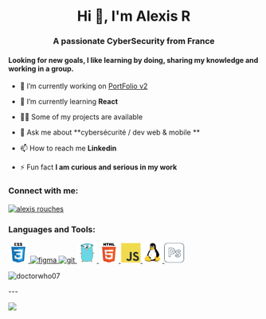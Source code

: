 <h1 align="center">Hi 👋, I'm Alexis R</h1>
<h3 align="center">A passionate CyberSecurity from France</h3>
<h4>Looking for new goals, I like learning by doing, sharing my knowledge and working in a group.</h4>

- 🔭 I’m currently working on [PortFolio v2]()

- 🌱 I’m currently learning **React**

- 👨‍💻 Some of my projects are available

- 💬 Ask me about **cybersécurité / dev web & mobile **

- 📫 How to reach me **Linkedin**

- ⚡ Fun fact **I am curious and serious in my work**

<h3 align="left">Connect with me:</h3>
<p align="left">
<a href="[https://linkedin.com/in/alexisrouches](https://www.linkedin.com/in/alexisrlyon/)" target="blank"><img align="center" src="https://raw.githubusercontent.com/rahuldkjain/github-profile-readme-generator/master/src/images/icons/Social/linked-in-alt.svg" alt="alexis rouches" height="30" width="40" /></a>
</p>

<h3 align="left">Languages and Tools:</h3>
<p align="left"> </a> <a href="https://www.w3schools.com/css/" target="_blank" rel="noreferrer"> <img src="https://raw.githubusercontent.com/devicons/devicon/master/icons/css3/css3-original-wordmark.svg" alt="css3" width="40" height="40"/> </a> <a href="https://www.figma.com/" target="_blank" rel="noreferrer"> <img src="https://www.vectorlogo.zone/logos/figma/figma-icon.svg" alt="figma" width="40" height="40"/> </a> <a href="https://git-scm.com/" target="_blank" rel="noreferrer"> <img src="https://www.vectorlogo.zone/logos/git-scm/git-scm-icon.svg" alt="git" width="40" height="40"/> </a> <a href="https://golang.org" target="_blank" rel="noreferrer"> <img src="https://raw.githubusercontent.com/devicons/devicon/master/icons/go/go-original.svg" alt="go" width="40" height="40"/> </a> <a href="https://www.w3.org/html/" target="_blank" rel="noreferrer"> <img src="https://raw.githubusercontent.com/devicons/devicon/master/icons/html5/html5-original-wordmark.svg" alt="html5" width="40" height="40"/> </a> <a href="https://developer.mozilla.org/en-US/docs/Web/JavaScript" target="_blank" rel="noreferrer"> <img src="https://raw.githubusercontent.com/devicons/devicon/master/icons/javascript/javascript-original.svg" alt="javascript" width="40" height="40"/> </a> <a href="https://www.linux.org/" target="_blank" rel="noreferrer"> <img src="https://raw.githubusercontent.com/devicons/devicon/master/icons/linux/linux-original.svg" alt="linux" width="40" height="40"/> </a> <a href="https://www.photoshop.com/en" target="_blank" rel="noreferrer"> <img src="https://raw.githubusercontent.com/devicons/devicon/master/icons/photoshop/photoshop-line.svg" alt="photoshop" width="40" height="40"/> </a></p>

<p><img align="center" src="https://github-readme-stats.vercel.app/api/top-langs?username=doctorwho07&show_icons=true&locale=en&layout=compact" alt="doctorwho07" /></p>
---

[![](https://visitcount.itsvg.in/api?id=Doctorwho07&icon=0&color=1)](https://visitcount.itsvg.in)
